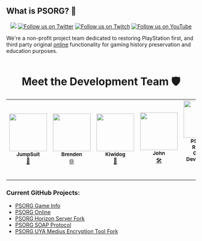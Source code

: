 ## What is PSORG? 👋
<p align="center">
  <a href="https://discord.gg/JHaKNcRcjA"><img src="https://img.shields.io/badge/Discord-PSORG-%235865F2"></a>
    <a href="https://twitter.com/DestinPsHome">
        <img src="https://img.shields.io/twitter/follow/PSORGRevival?style=social&logo=twitter"
            alt="Follow us on Twitter"></a>
       <a href="https://www.twitch.tv/psorg/videos">
        <img src="https://img.shields.io/badge/Follow%20us%20on-Twitch-8048fa"
            alt="Follow us on Twitch"></a>
         <a href="https://www.youtube.com/channel/UCtk2X87PQr_4sAZTlvO3Anw">
        <img src="https://img.shields.io/badge/Follow%20us%20on-YouTube-ff0000"
            alt="Follow us on YouTube"></a>
  
We're a non-profit project team dedicated to restoring PlayStation first, and third party original [online](https://github.com/PSOnlineReturnalGaming/PSORG-Online) functionality for gaming history preservation and education purposes.

![]()
  
<h1 align="center">Meet the Development Team 🛡️</h1>  

<table class="center">
<tr>
   <td align="center"><a href="https://twitter.com/PSORGRevival?lang=en"><img src="" width="100px;" alt=""/><br /><sub><b>JumpSuit</b></sub></a><br /><a href="https://github.com/PSOnlineReturnalGaming" title="Lead Network Reverse Engineer & Programmer">📶</a>
   <td align="center"><a href="https://twitter.com/PSORGRevival?lang=en"><img src="" width="100px;" alt=""/><br /><sub><b>Brenden</b></sub></a><br /><a href="https://github.com/PSOnlineReturnalGaming" title="_Web Dev_">🌐</a>
</td>
<td align="center"><a href="https://twitter.com/PSORGRevival?lang=en"><img src="" width="100px;" alt=""/><br /><sub><b>Kiwidog</b></sub></a><br /><a href="https://twitter.com/kd_tech_" title="_Backend Host_">🧰</a>
     <td align="center"><a href="https://twitter.com/PSORGRevival?lang=en"><img src="" width="100px;" alt=""/><br /><sub><b>John</b></sub></a><br /><a href="https://github.com/PSOnlineReturnalGaming" title="PSORG Developer">🛠</a></td>
     <td align="center"><a href="https://twitter.com/PSORGRevival?lang=en"><img src="" width="100px;" alt=""/><br /><sub><b>PS Online Returnal Gaming Development Team</b></sub></a><br /><a href="https://github.com/PSOnlineReturnalGaming" title="PS Online Returnal Gaming Development Team">💻</a></td>
</table>

### Current GitHub Projects:

- [PSORG Game Info](https://github.com/PSOnlineReturnalGaming/Game-Info)
- [PSORG Online](https://github.com/PSOnlineReturnalGaming/PSORG-Online)
- [PSORG Horizon Server Fork](https://github.com/PSOnlineReturnalGaming/Horizon-Server-PSORG-Public)
- [PSORG SOAP Protocol](https://github.com/PSOnlineReturnalGaming/SOAP-protocol-Public)
- [PSORG UYA Medius Encryption Tool Fork](https://github.com/PSOnlineReturnalGaming/uya-medius-encryption)

